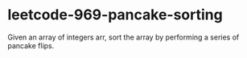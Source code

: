 # leetcode-969-pancake-sorting
Given an array of integers arr, sort the array by performing a series of pancake flips.
